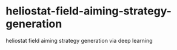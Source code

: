 # heliostat-field-aiming-strategy-generation
heliostat field aiming strategy generation via deep learning
